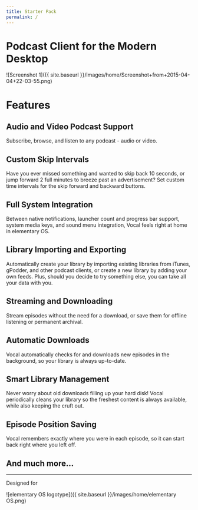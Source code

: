 ```yaml
---
title: Starter Pack
permalink: /
---
```


# Podcast Client for the Modern Desktop

![Screenshot 1]({{ site.baseurl }}/images/home/Screenshot+from+2015-04-04+22-03-55.png)

# Features

## Audio and Video Podcast Support

Subscribe, browse, and listen to any podcast - audio or video.

## Custom Skip Intervals

Have you ever missed something and wanted to skip back 10 seconds, or jump forward 2 full minutes to breeze past an advertisement? Set custom time intervals for the skip forward and backward buttons.

## Full System Integration

Between native notifications, launcher count and progress bar support, system media keys, and sound menu integration, Vocal feels right at home in elementary OS.

## Library Importing and Exporting

Automatically create your library by importing existing libraries from iTunes, gPodder, and other podcast clients, or create a new library by adding your own feeds. Plus, should you decide to try something else, you can take all your data with you.

## Streaming and Downloading

Stream episodes without the need for a download, or save them for offline listening or permanent archival.

## Automatic Downloads

Vocal automatically checks for and downloads new episodes in the background, so your library is always up-to-date.

## Smart Library Management

Never worry about old downloads filling up your hard disk! Vocal periodically cleans your library so the freshest content is always available, while also keeping the cruft out.

## Episode Position Saving

Vocal remembers exactly where you were in each episode, so it can start back right where you left off.

## And much more...

---

Designed for

![elementary OS logotype]({{ site.baseurl }}/images/home/elementary OS.png)